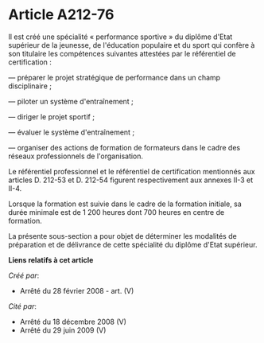 # Article A212-76

Il est créé une spécialité « performance sportive » du diplôme d'Etat supérieur de la jeunesse, de l'éducation populaire et
du sport qui confère à son titulaire les compétences suivantes attestées par le référentiel de certification :

― préparer le projet stratégique de performance dans un champ disciplinaire ;

― piloter un système d'entraînement ;

― diriger le projet sportif ;

― évaluer le système d'entraînement ;

― organiser des actions de formation de formateurs dans le cadre des réseaux professionnels de l'organisation.

Le référentiel professionnel et le référentiel de certification mentionnés aux articles D. 212-53 et D. 212-54 figurent
respectivement aux annexes II-3 et II-4.

Lorsque la formation est suivie dans le cadre de la formation initiale, sa durée minimale est de 1 200 heures dont 700 heures
en centre de formation.

La présente sous-section a pour objet de déterminer les modalités de préparation et de délivrance de cette spécialité du
diplôme d'Etat supérieur.

**Liens relatifs à cet article**

_Créé par_:

  - Arrêté du 28 février 2008 - art. (V)

_Cité par_:

  - Arrêté du 18 décembre 2008 (V)
  - Arrêté du 29 juin 2009 (V)
